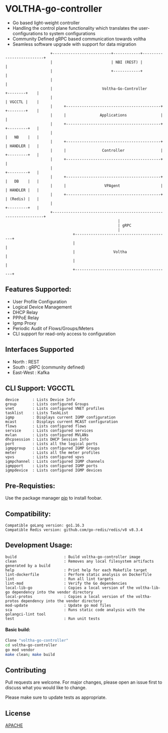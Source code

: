 # VOLTHA-go-controller

- Go based light-weight controller 
- Handling the control plane functionality which translates the user-configurations to system configurations
- Community Defined gRPC based communication towards voltha
- Seamless software upgrade with support for data migration

```text
                    +--------------------------+------------+--------------------------+
                    |                          | NBI (REST) |                          |
                    |                          +------------+                          |
                    |                                                                  |
                    |                      Voltha-Go-Controller          +--------+    |
                    |                                                    | VGCCTL |    |
                    |     +------------------------------------------+   +--------+    |
                    |     |               Applications               |                 |
                    |     +------------------------------------------+   +---------+   |
                    |                                                    |   NB    |   |
                    |     +------------------------------------------+   | HANDLER |   |
                    |     |                Controller                |   +---------+   |
                    |     +------------------------------------------+                 |
                    |                                                    +---------+   |
                    |     +------------------------------------------+   |   DB    |   |
                    |     |                 VPAgent                  |   | HANDLER |   |
                    |     +------------------------------------------+   | (Redis) |   |
                    |                                                    +---------+   |
                    +------------------------------------------------------------------+
                                                  |
                                                  | gRPC 
                                                  |
                              +------------------------------------------+
                              |                                          |
                              |                 Voltha                   |
                              |                                          |
                              +------------------------------------------+

```
## Features Supported:
- User Profile Configuration
- Logical Device Management
- DHCP Relay
- PPPoE Relay
- Igmp Proxy
- Periodic Audit of Flows/Groups/Meters
- CLI support for read-only access to configuration

## Interfaces Supported
- North     : REST
- South     : gRPC (community defined)
- East-West : Kafka

## CLI Support: VGCCTL

```
device      : Lists Device Info
group       : Lists configured Groups
vnet        : Lists configured VNET profiles
tasklist    : Lists TaskList
igmp        : Displays current IGMP configuration
mcast       : Displays current MCAST configuration
flows       : Lists configured flows
service     : Lists configured services
mvlan       : Lists configured MVLANs
dhcpsession : Lists DHCP Session Info
port        : Lists all the logical ports
igmpgroup   : Lists configured IGMP Groups
meter       : Lists all the meter profiles
vpvs        : Lists configured vpvs
igmpchannel : Lists configured IGMP channels
igmpport    : Lists configured IGMP ports
igmpdevice  : Lists configured IGMP devices

```

## Pre-Requisties:

Use the package manager [pip](https://pip.pypa.io/en/stable/) to install foobar.

## Compatibility:

```
Compatible goLang version: go1.16.3
Compatible Redis version: github.com/go-redis/redis/v8 v8.3.4
```

## Development Usage:

```
build                     : Build voltha-go-controller image
clean                     : Removes any local filesystem artifacts generated by a build
help                      : Print help for each Makefile target
lint-dockerfile           : Perform static analysis on Dockerfile
lint                      : Run all lint targets
lint-mod                  : Verify the Go dependencies
local-lib-go              : Copies a local version of the voltha-lib-go dependency into the vendor directory
local-protos              : Copies a local version of the voltha-protos dependency into the vendor directory
mod-update                : Update go mod files
sca                       : Runs static code analysis with the golangci-lint tool
test                      : Run unit tests
```

#### Basic build:

```bash
Clone "voltha-go-controller"
cd voltha-go-controller
go mod vendor
make clean; make build
```

## Contributing
Pull requests are welcome. For major changes, please open an issue first to discuss what you would like to change.

Please make sure to update tests as appropriate.

## License
[APACHE](http://www.apache.org/licenses/LICENSE-2.0)
